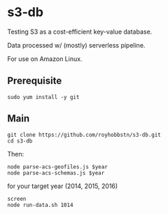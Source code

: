 # s3-db
Testing S3 as a cost-efficient key-value database.

Data processed w/ (mostly) serverless pipeline.

For use on Amazon Linux.

## Prerequisite

```
sudo yum install -y git
```

## Main

```
git clone https://github.com/royhobbstn/s3-db.git
cd s3-db
```

Then:

```
node parse-acs-geofiles.js $year
node parse-acs-schemas.js $year
``` 

for your target year (2014, 2015, 2016)

```
screen
node run-data.sh 1014
```
